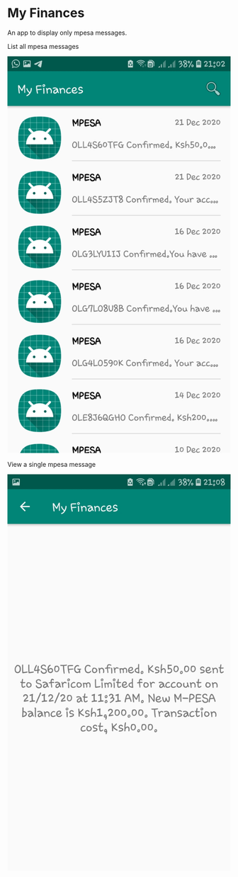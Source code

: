 # My Finances

An app to display only mpesa messages.

List all mpesa messages

![android_animations](https://github.com/aubreyomondi/my_finances/blob/master/mpesa_messages.jpg)

View a single mpesa message

![android_animations](https://github.com/aubreyomondi/my_finances/blob/master/mpesa_message.jpg)


